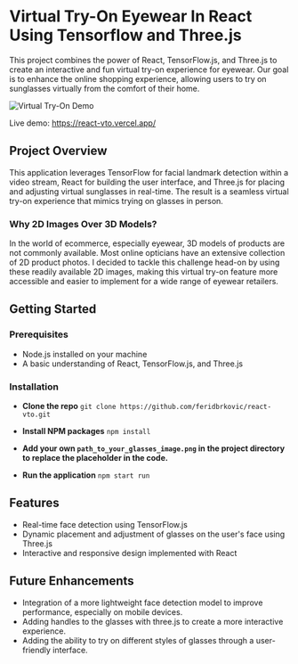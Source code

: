 # Virtual Try-On Eyewear In React Using Tensorflow and Three.js

This project combines the power of React, TensorFlow.js, and Three.js to create an interactive and fun virtual try-on experience for eyewear. Our goal is to enhance the online shopping experience, allowing users to try on sunglasses virtually from the comfort of their home.

![Virtual Try-On Demo](public/vto-promo.gif)

Live demo: https://react-vto.vercel.app/

## Project Overview

This application leverages TensorFlow for facial landmark detection within a video stream, React for building the user interface, and Three.js for placing and adjusting virtual sunglasses in real-time. The result is a seamless virtual try-on experience that mimics trying on glasses in person.

### Why 2D Images Over 3D Models?

In the world of ecommerce, especially eyewear, 3D models of products are not commonly available. Most online opticians have an extensive collection of 2D product photos. I decided to tackle this challenge head-on by using these readily available 2D images, making this virtual try-on feature more accessible and easier to implement for a wide range of eyewear retailers.

## Getting Started

### Prerequisites

- Node.js installed on your machine
- A basic understanding of React, TensorFlow.js, and Three.js

### Installation

- **Clone the repo** 
    ```git clone https://github.com/feridbrkovic/react-vto.git ```

- **Install NPM packages**
    ```npm install ```

- **Add your own ```path_to_your_glasses_image.png``` in the project directory to replace the placeholder in the code.**

- **Run the application**
    ```npm start run```

## Features

- Real-time face detection using TensorFlow.js
- Dynamic placement and adjustment of glasses on the user's face using Three.js
- Interactive and responsive design implemented with React

## Future Enhancements
- Integration of a more lightweight face detection model to improve performance, especially on mobile devices.
- Adding handles to the glasses with three.js to create a more interactive experience.
- Adding the ability to try on different styles of glasses through a user-friendly interface.